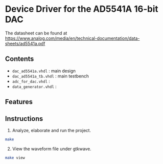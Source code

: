 # Device Driver for the AD5541A 16-bit DAC

The datasheet can be found at https://www.analog.com/media/en/technical-documentation/data-sheets/ad5541a.pdf

## Contents

- `dac_ad5541a.vhdl`    : main design
- `dac_ad5541a_tb.vhdl` : main testbench
- `adc_for_dac.vhdl`    :  
- `data_generator.vhdl` :

## Features 

## Instructions 

1. Analyze, elaborate and run the project.  

```sh
make 
```

2. View the waveform file under gtkwave.

```sh 
make view
```


